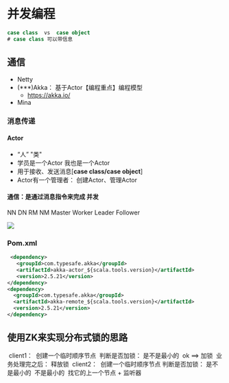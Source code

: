# 并发编程

```scala
case class  vs  case object
# case class 可以带信息
```

## 通信

- Netty
- (***)Akka： 基于Actor【编程重点】编程模型  
  - https://akka.io/
- Mina

### 消息传递 

#### Actor

- “人”  "类" 
- 学员是一个Actor   我也是一个Actor
- 用于接收、发送消息[**case class/case object**]
- Actor有一个管理者： 创建Actor、管理Actor

#### 通信：是通过消息指令来完成   并发

NN DN
RM NM
Master Worker
Leader Follower

![](./pictures/并发aka.jpg)



### Pom.xml

```xml
 <dependency>
   <groupId>com.typesafe.akka</groupId>
   <artifactId>akka-actor_${scala.tools.version}</artifactId>
   <version>2.5.21</version>
</dependency>
<dependency>
  <groupId>com.typesafe.akka</groupId>
  <artifactId>akka-remote_${scala.tools.version}</artifactId>
  <version>2.5.21</version>
</dependency>
```





## 使用ZK来实现分布式锁的思路

​	client1： 
​		创建一个临时顺序节点
​		判断是否加锁： 是不是最小的
​			ok ==> 加锁
​		业务处理完之后： 释放锁
​	client2：
​		创建一个临时顺序节点
​		判断是否加锁： 是不是最小的
​			不是最小的
​				找它的上一个节点 + 监听器
